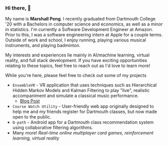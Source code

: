 ### Hi there, 👋

My name is **Marshall Peng**. I recently graduated from Dartmouth College '20 with a Bachelors in computer science and economics, as well as a minor in statistics. I'm currently a Software Development Engineer at Amazon. Prior to this, I was a software engineering intern at Apple for a couple terms. Outside of work and school, I enjoy running, playing various musical instruments, and playing badminton. 

My interests and experiences lie mainly in AI/machine learning, virtual reality, and full stack development. If you have exciting opportunities relating to these topics, feel free to reach out as I'd love to learn more!

While you're here, please feel free to check out some of my projects
* `EnsembleVR` - VR application that uses techniques such as Hierarchical Hidden Markov Models and Kalman Filtering to play "live", realistic accompaniment and simulate a classical music performance.
  * [Blog Post](https://medium.com/dartmouth-cs98/ensemblevr-overcoming-your-stage-fright-with-virtual-reality-27636ba4a2eb)
* `Course Watch Utility` - User-friendly web app originally designed to help me and my friends register for Dartmouth classes, but now made open to the public. 
* `D-path` - Android app for a Dartmouth class recommendation system using collaborative filtering algorithms.
* Many more! _Real-time online multiplayer card games, reinforcement learning, virtual reality_
